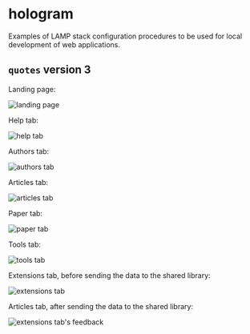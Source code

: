 # hologram

Examples of LAMP stack configuration procedures to be used for local development of web applications.

## `quotes` version 3

Landing page:

![landing page](examples/quotes/v3/quotes/screenshots/quotes_v3_landing_page_.png)

Help tab:

![help tab](examples/quotes/v3/quotes/screenshots/quotes_v3_help_tab.png)

Authors tab:

![authors tab](examples/quotes/v3/quotes/screenshots/quotes_v3_author_tab.png)

Articles tab:

![articles tab](examples/quotes/v3/quotes/screenshots/quotes_v3_article_tab.png)

Paper tab:

![paper tab](examples/quotes/v3/quotes/screenshots/quotes_v3_paper_tab_2.png)

Tools tab:

![tools tab](examples/quotes/v3/quotes/screenshots/quotes_v3_tools_tab.png)

Extensions tab, before sending the data to the shared library:

![extensions tab](examples/quotes/v3/quotes/screenshots/quotes_v3_extensions_tab_1.png)

Articles tab, after sending the data to the shared library:

![extensions tab's feedback](examples/quotes/v3/quotes/screenshots/quotes_v3_extensions_tab_2.png)